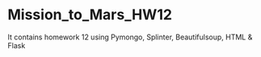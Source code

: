 # Mission_to_Mars_HW12
It contains homework 12 using Pymongo, Splinter, Beautifulsoup, HTML &amp; Flask
